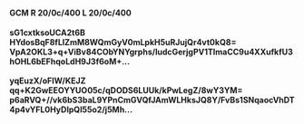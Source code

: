 #### GCM R 20/0c/400 L 20/0c/400
**sG1cxtksoUCA2t6B**<br/>**HYdosBqF8fLlZmM8WQmGyV0mLpkH5uRJujQr4vt0kQ8=**<br/>**VpA2OKL3+q+ViBv84CObYNYgrphs/ludcGerjgPV1TImaCC9u4XXufkfU3hOHL6bEFhqoLdH9J3f6oM+...**<br/><br/>
**yqEuzX/oFIW/KEJZ**<br/>**qq+K2GwEEOYYUO05c/qDODS6LUUk/kPwLegZ/8wY3YM=**<br/>**p6aRVQ+//vk6bS3baL9YPnCmGVQfJAmWLHksJQ8Y/FvBs1SNqaocVhDT4p4vYFL0HyDlpQI55o2/j5Mh...**